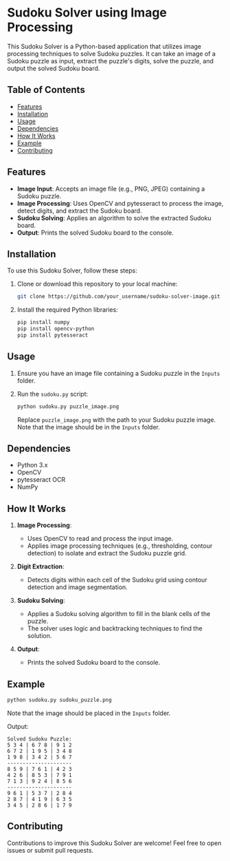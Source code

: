 # Sudoku Solver using Image Processing

This Sudoku Solver is a Python-based application that utilizes image processing techniques to solve Sudoku puzzles. It can take an image of a Sudoku puzzle as input, extract the puzzle's digits, solve the puzzle, and output the solved Sudoku board.

## Table of Contents

- [Features](#features)
- [Installation](#installation)
- [Usage](#usage)
- [Dependencies](#dependencies)
- [How It Works](#how-it-works)
- [Example](#example)
- [Contributing](#contributing)

## Features

- **Image Input**: Accepts an image file (e.g., PNG, JPEG) containing a Sudoku puzzle.
- **Image Processing**: Uses OpenCV and pytesseract to process the image, detect digits, and extract the Sudoku board.
- **Sudoku Solving**: Applies an algorithm to solve the extracted Sudoku board.
- **Output**: Prints the solved Sudoku board to the console.

## Installation

To use this Sudoku Solver, follow these steps:

1. Clone or download this repository to your local machine:

   ```bash
   git clone https://github.com/your_username/sudoku-solver-image.git
   ```

2. Install the required Python libraries:

   ```bash
   pip install numpy
   pip install opencv-python
   pip install pytesseract 
   ```

## Usage

1. Ensure you have an image file containing a Sudoku puzzle in the `Inputs` folder.
2. Run the `sudoku.py` script:

   ```bash
   python sudoku.py puzzle_image.png
   ```

   Replace `puzzle_image.png` with the path to your Sudoku puzzle image. Note that the image should be in the `Inputs` folder.

## Dependencies

- Python 3.x
- OpenCV
- pytesseract OCR
- NumPy

## How It Works

1. **Image Processing**:
   - Uses OpenCV to read and process the input image.
   - Applies image processing techniques (e.g., thresholding, contour detection) to isolate and extract the Sudoku puzzle grid.

2. **Digit Extraction**:
   - Detects digits within each cell of the Sudoku grid using contour detection and image segmentation.

3. **Sudoku Solving**:
   - Applies a Sudoku solving algorithm to fill in the blank cells of the puzzle.
   - The solver uses logic and backtracking techniques to find the solution.

4. **Output**:
   - Prints the solved Sudoku board to the console.

## Example

```bash
python sudoku.py sudoku_puzzle.png
```
Note that the image should be placed in the `Inputs` folder.

Output:

```
Solved Sudoku Puzzle:
5 3 4 | 6 7 8 | 9 1 2
6 7 2 | 1 9 5 | 3 4 8
1 9 8 | 3 4 2 | 5 6 7
---------------------
8 5 9 | 7 6 1 | 4 2 3
4 2 6 | 8 5 3 | 7 9 1
7 1 3 | 9 2 4 | 8 5 6
---------------------
9 6 1 | 5 3 7 | 2 8 4
2 8 7 | 4 1 9 | 6 3 5
3 4 5 | 2 8 6 | 1 7 9
```

## Contributing

Contributions to improve this Sudoku Solver are welcome! Feel free to open issues or submit pull requests.


